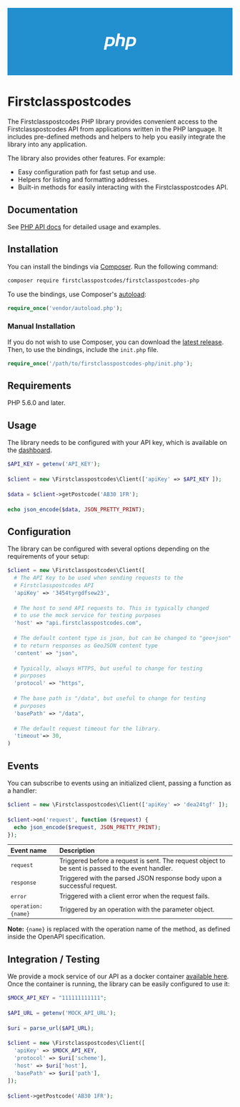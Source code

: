 ![Cover](/.github/images/cover.png)

# Firstclasspostcodes
The Firstclasspostcodes PHP library provides convenient access to the Firstclasspostcodes API from applications written in the PHP language. It includes pre-defined methods and helpers to help you easily integrate the library into any application.

The library also provides other features. For example:

* Easy configuration path for fast setup and use.
* Helpers for listing and formatting addresses.
* Built-in methods for easily interacting with the Firstclasspostcodes API.

## Documentation
See [PHP API docs](https://docs.firstclasspostcodes.com/php/getting-started) for detailed usage and examples.

## Installation

You can install the bindings via [Composer](http://getcomposer.org/). Run the following command:

```bash
composer require firstclasspostcodes/firstclasspostcodes-php
```

To use the bindings, use Composer's [autoload](https://getcomposer.org/doc/01-basic-usage.md#autoloading):

```php
require_once('vendor/autoload.php');
```

### Manual Installation

If you do not wish to use Composer, you can download the [latest release](https://github.com/firstclasspostcodes/firstclasspostcodes-php/releases). Then, to use the bindings, include the `init.php` file.

```php
require_once('/path/to/firstclasspostcodes-php/init.php');
```

## Requirements

PHP 5.6.0 and later.

## Usage
The library needs to be configured with your API key, which is available on the [dashboard](https://dashboard.firstclasspostcodes.com).

```php
$API_KEY = getenv('API_KEY');

$client = new \Firstclasspostcodes\Client(['apiKey' => $API_KEY ]);

$data = $client->getPostcode('AB30 1FR');

echo json_encode($data, JSON_PRETTY_PRINT);
```

## Configuration
The library can be configured with several options depending on the requirements of your setup:

```php
$client = new \Firstclasspostcodes\Client([
  # The API Key to be used when sending requests to the 
  # Firstclasspostcodes API
  'apiKey' => '3454tyrgdfsew23',

  # The host to send API requests to. This is typically changed
  # to use the mock service for testing purposes
  'host' => "api.firstclasspostcodes.com",

  # The default content type is json, but can be changed to "geo+json"
  # to return responses as GeoJSON content type
  'content' => "json",

  # Typically, always HTTPS, but useful to change for testing
  # purposes
  'protocol' => "https",

  # The base path is "/data", but useful to change for testing
  # purposes
  'basePath' => "/data",

  # The default request timeout for the library.
  'timeout'=> 30,
)
```

## Events
You can subscribe to events using an initialized client, passing a function as a handler:

```php
$client = new \Firstclasspostcodes\Client(['apiKey' => 'dea24tgf' ]);

$client->on('request', function ($request) {
  echo json_encode($request, JSON_PRETTY_PRINT);
});
```

| Event name | Description |
|:-----|:-----|
| `request` | Triggered before a request is sent. The request object to be sent is passed to the event handler. |
| `response` | Triggered with the parsed JSON response body upon a successful request. |
| `error` | Triggered with a client error when the request fails. |
| `operation:{name}` | Triggered by an operation with the parameter object. |

**Note:** `{name}` is replaced with the operation name of the method, as defined inside the OpenAPI specification.

## Integration / Testing
We provide a mock service of our API as a docker container [available here](https://github.com/firstclasspostcodes/firstclasspostcodes-mock). Once the container is running, the library can be easily configured to use it:

```php
$MOCK_API_KEY = "111111111111";

$API_URL = getenv('MOCK_API_URL');

$uri = parse_url($API_URL);

$client = new \Firstclasspostcodes\Client([
  'apiKey' => $MOCK_API_KEY,
  'protocol' => $uri['scheme'],
  'host' => $uri['host'],
  'basePath' => $uri['path'],
]);

$client->getPostcode('AB30 1FR');
```
